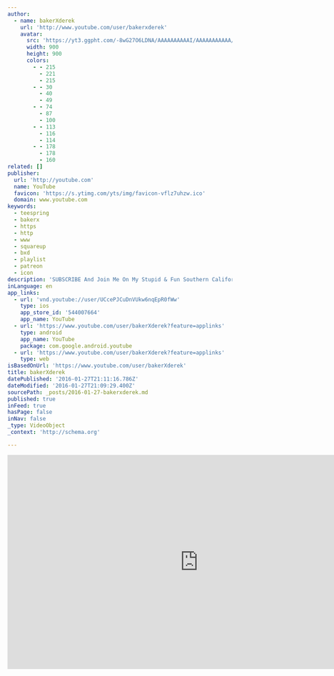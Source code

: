 ```yaml
---
author:
  - name: bakerXderek
    url: 'http://www.youtube.com/user/bakerxderek'
    avatar:
      src: 'https://yt3.ggpht.com/-8wG27O6LDNA/AAAAAAAAAAI/AAAAAAAAAAA/t71spgeX4WM/s900-c-k-no/photo.jpg'
      width: 900
      height: 900
      colors:
        - - 215
          - 221
          - 215
        - - 30
          - 40
          - 49
        - - 74
          - 87
          - 100
        - - 113
          - 116
          - 114
        - - 178
          - 178
          - 160
related: []
publisher:
  url: 'http://youtube.com'
  name: YouTube
  favicon: 'https://s.ytimg.com/yts/img/favicon-vflz7uhzw.ico'
  domain: www.youtube.com
keywords:
  - teespring
  - bakerx
  - https
  - http
  - www
  - squareup
  - bxd
  - playlist
  - patreon
  - icon
description: 'SUBSCRIBE And Join Me On My Stupid & Fun Southern California MotoVlog Adventures, CHEAH!'
inLanguage: en
app_links:
  - url: 'vnd.youtube://user/UCcePJCuDnVUkw6nqEpR0fWw'
    type: ios
    app_store_id: '544007664'
    app_name: YouTube
  - url: 'https://www.youtube.com/user/bakerXderek?feature=applinks'
    type: android
    app_name: YouTube
    package: com.google.android.youtube
  - url: 'https://www.youtube.com/user/bakerXderek?feature=applinks'
    type: web
isBasedOnUrl: 'https://www.youtube.com/user/bakerXderek'
title: bakerXderek
datePublished: '2016-01-27T21:11:16.786Z'
dateModified: '2016-01-27T21:09:29.400Z'
sourcePath: _posts/2016-01-27-bakerxderek.md
published: true
inFeed: true
hasPage: false
inNav: false
_type: VideoObject
_context: 'http://schema.org'

---
```

<iframe src="https://cdn.embedly.com/widgets/media.html?src=http%3A%2F%2Fwww.youtube.com%2Fembed%2Fvideoseries%3Flist%3DUUcePJCuDnVUkw6nqEpR0fWw&amp;url=https%3A%2F%2Fwww.youtube.com%2Fuser%2FbakerXderek&amp;image=https%3A%2F%2Fyt3.ggpht.com%2F-8wG27O6LDNA%2FAAAAAAAAAAI%2FAAAAAAAAAAA%2Ft71spgeX4WM%2Fs900-c-k-no%2Fphoto.jpg&amp;key=b7d04c9b404c499eba89ee7072e1c4f7&amp;type=text%2Fhtml&amp;schema=youtube" width="853" height="480" scrolling="no" frameborder="0" allowfullscreen="allowfullscreen" style=""></iframe>